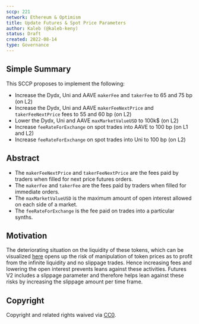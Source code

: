 ```yaml
---
sccp: 221
network: Ethereum & Optimism
title: Update Futures & Spot Price Parameters
author: Kaleb (@kaleb-keny)
status: Draft
created: 2022-08-14
type: Governance
---
```


## Simple Summary

<!--"If you can't explain it simply, you don't understand it well enough." Provide a simplified and layman-accessible explanation of the SCCP.-->

This SCCP proposes to implement the following:
- Increase the Dydx, Uni and AAVE  `makerFee` and `takerFee` to 65 and 75 bp (on L2)
- Increase the Dydx, Uni and AAVE  `makerFeeNextPrice` and `takerFeeNextPrice` fees to 55 and 60 bp (on L2)
- Lower the Dydx, Uni and AAVE `maxMarketValueUSD` to 100k$ (on L2)
- Increase `feeRateForExchange` on spot trades into AAVE to 100 bp (on L1 and L2)
- Increase `feeRateForExchange` on spot trades into Uni to 100 bp (on L2)

## Abstract

<!--A short (~200 word) description of the variable change proposed.-->

- The `makerFeeNextPrice` and `takerFeeNextPrice` are the fees paid by traders when filled for next price futures orders.
- The `makerFee` and `takerFee` are the fees paid by traders when filled for immediate orders.
- The `maxMarketValueUSD` is the maximum amount of open interest allowed on each side of a market.
- The `feeRateForExchange` is the fee paid on trades into a particular synths.


## Motivation

<!--The motivation is critical for SCCPs that want to update variables within Synthetix. It should clearly explain why the existing variable is not incentive aligned. SCCP submissions without sufficient motivation may be rejected outright.-->

The deteriorating situation on the liquidity of these tokens, which can be visualized [here](https://www.dropbox.com/s/3dm1c6pjknjzrf7/futures.csv?dl=0) opens up the risk of manipulation of token prices as to profit from the infinite liquidity and no slippage trades. Hence increasing fees and lowering the open interest prevents leans against these activities.
Futures V2 includes a slippage parameter and therefore helps lean against these risks by increasing the slippage amount per time frame.

## Copyright

Copyright and related rights waived via [CC0](https://creativecommons.org/publicdomain/zero/1.0/).
